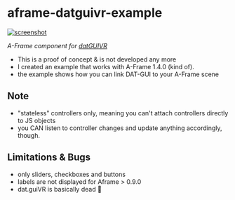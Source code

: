# aframe-datguivr-example

[![screenshot](https://user-images.githubusercontent.com/720669/97750481-25e2e780-1af1-11eb-8f08-19c0fe63f38c.png)](https://aframeai.github.io/aframe-datguivr-example/index.html)

*A-Frame component for [datGUIVR](https://github.com/dataarts/dat.guiVR)*

- This is a proof of concept & is not developed any more
- I created an example that works with A-Frame 1.4.0 (kind of).
- the example shows how you can link DAT-GUI to your A-Frame scene

## Note

- "stateless" controllers only, meaning you can't attach controllers directly to JS objects
- you CAN listen to controller changes and update anything accordingly, though.

## Limitations & Bugs

- only sliders, checkboxes and buttons
- labels are not displayed for Aframe > 0.9.0
- dat.guiVR is basically dead 🙁
